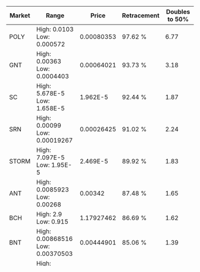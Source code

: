 | Market | Range | Price| Retracement | Doubles to 50% |
| --- | --- | --- | --- | --- |
| POLY | High: 0.0103<br />Low: 0.000572 | 0.00080353 | 97.62 % | 6.77 |
| GNT | High: 0.00363<br />Low: 0.0004403 | 0.00064021 | 93.73 % | 3.18 |
| SC | High: 5.678E-5<br />Low: 1.658E-5 | 1.962E-5 | 92.44 % | 1.87 |
| SRN | High: 0.00099<br />Low: 0.00019267 | 0.00026425 | 91.02 % | 2.24 |
| STORM | High: 7.097E-5<br />Low: 1.95E-5 | 2.469E-5 | 89.92 % | 1.83 |
| ANT | High: 0.0085923<br />Low: 0.00268 | 0.00342 | 87.48 % | 1.65 |
| BCH | High: 2.9<br />Low: 0.915 | 1.17927462 | 86.69 % | 1.62 |
| BNT | High: 0.00868516<br />Low: 0.00370503 | 0.00444901 | 85.06 % | 1.39 |
| OMG | High: 0.03749999<br />Low: 0.00846 | 0.01319762 | 83.69 % | 1.74 |
| PAY | High: 0.007<br />Low: 0.0011001 | 0.00207312 | 83.51 % | 1.95 |
| OCN | High: 7.207E-5<br />Low: 1.025E-5 | 2.057E-5 | 83.31 % | 2.00 |
| XEM | High: 0.000811<br />Low: 0.00029017 | 0.00039124 | 80.59 % | 1.41 |
| GNO | High: 0.22900001<br />Low: 0.07822962 | 0.10866784 | 79.81 % | 1.41 |
| ZEC | High: 0.78784486<br />Low: 0.35 | 0.44478424 | 78.35 % | 1.28 |
| WAX | High: 0.00124999<br />Low: 0.00020957 | 0.00043861 | 77.99 % | 1.66 |
| NEO | High: 0.143437<br />Low: 0.0496498 | 0.07109751 | 77.13 % | 1.36 |
| BSV | High: 1.89<br />Low: 0 | 0.45659068 | 75.84 % | 2.07 |
| ETC | High: 0.0619<br />Low: 0.02422228 | 0.03378063 | 74.63 % | 1.27 |
| STRAT | High: 0.0145<br />Low: 0.00452 | 0.00715005 | 73.65 % | 1.33 |
| ZRX | High: 0.00499908<br />Low: 0.00132126 | 0.00234665 | 72.12 % | 1.35 |
| QTUM | High: 0.03906706<br />Low: 0.014342 | 0.02145702 | 71.22 % | 1.24 |
| ADX | High: 0.00259896<br />Low: 0.00058002 | 0.00116128 | 71.21 % | 1.37 |
| CVC | High: 0.00122928<br />Low: 0.00034701 | 0.00060299 | 70.99 % | 1.31 |
| XLM | High: 0.00157743<br />Low: 0.00042016 | 0.00076491 | 70.21 % | 1.31 |
| SNT | High: 0.00031101<br />Low: 0.00011809 | 0.00017662 | 69.66 % | 1.21 |
| WAVES | High: 0.04441833<br />Low: 0.00445 | 0.01985 | 61.47 % | 1.23 |
| REP | High: 0.19499805<br />Low: 0.05361362 | 0.10931847 | 60.60 % | 1.14 |
| UKG | High: 0.00055<br />Low: 0 | 0.000236 | 57.09 % | 1.17 |
| MANA | High: 0.00069<br />Low: 0.00015611 | 0.00039598 | 55.07 % | 1.07 |
| XRP | High: 0.00366666<br />Low: 0.00093665 | 0.00219566 | 53.88 % | 1.05 |
| MCO | High: 0.052<br />Low: 0 | 0.02489 | 52.13 % | 1.04 |
| XMR | High: 0.595<br />Low: 0.22700001 | 0.40651241 | 51.22 % | 1.01 |
| TRX | High: 0.00026815<br />Low: 6.78E-5 | 0.00016609 | 50.94 % | 1.01 |
| DMT | High: 0.0031<br />Low: 0.00035789 | 0.00171061 | 50.67 % | 1.01 |
| TUSD | High: 0.01232003<br />Low: 0.00123627 | 0.0070749 | 47.32 % | 0.00 |
| DGB | High: 0.00012767<br />Low: 4.486E-5 | 9.063E-5 | 44.73 % | 0.00 |
| VIB | High: 0.00043333<br />Low: 0 | 0.00025253 | 41.72 % | 0.00 |
| DASH | High: 1.05957336<br />Low: 0.48421094 | 0.82688675 | 40.44 % | 0.00 |
| POWR | High: 0.00105<br />Low: 0.00042807 | 0.000872 | 28.62 % | 0.00 |
| ADA | High: 0.000562<br />Low: 0.00028041 | 0.00049031 | 25.46 % | 0.00 |
| ENG | High: 0.0055<br />Low: 0.002 | 0.00476439 | 21.02 % | 0.00 |
| SOLVE | High: 0.00047063<br />Low: 0 | 0.00041706 | 11.38 % | 0.00 |
| LTC | High: 0.44697601<br />Low: 0.1711473 | 0.42581243 | 7.67 % | 0.00 |
| BAT | High: 0.00218142<br />Low: 0.00041054 | 0.00205781 | 6.98 % | 0.00 |
